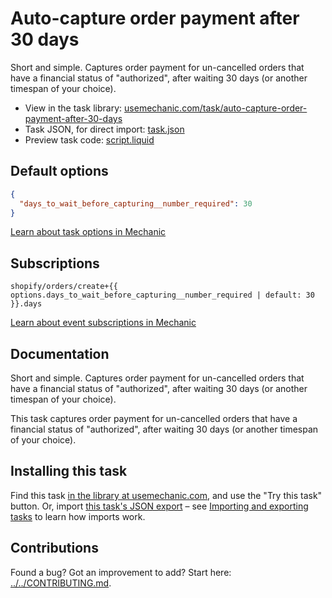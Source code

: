# Auto-capture order payment after 30 days

Short and simple. Captures order payment for un-cancelled orders that have a financial status of "authorized", after waiting 30 days (or another timespan of your choice).

* View in the task library: [usemechanic.com/task/auto-capture-order-payment-after-30-days](https://usemechanic.com/task/auto-capture-order-payment-after-30-days)
* Task JSON, for direct import: [task.json](../../tasks/auto-capture-order-payment-after-30-days.json)
* Preview task code: [script.liquid](./script.liquid)

## Default options

```json
{
  "days_to_wait_before_capturing__number_required": 30
}
```

[Learn about task options in Mechanic](https://docs.usemechanic.com/article/471-task-options)

## Subscriptions

```liquid
shopify/orders/create+{{ options.days_to_wait_before_capturing__number_required | default: 30 }}.days
```

[Learn about event subscriptions in Mechanic](https://docs.usemechanic.com/article/408-subscriptions)

## Documentation

Short and simple. Captures order payment for un-cancelled orders that have a financial status of "authorized", after waiting 30 days (or another timespan of your choice).

This task captures order payment for un-cancelled orders that have a financial status of "authorized", after waiting 30 days (or another timespan of your choice).

## Installing this task

Find this task [in the library at usemechanic.com](https://usemechanic.com/task/auto-capture-order-payment-after-30-days), and use the "Try this task" button. Or, import [this task's JSON export](../../tasks/auto-capture-order-payment-after-30-days.json) – see [Importing and exporting tasks](https://docs.usemechanic.com/article/505-importing-and-exporting-tasks) to learn how imports work.

## Contributions

Found a bug? Got an improvement to add? Start here: [../../CONTRIBUTING.md](../../CONTRIBUTING.md).
